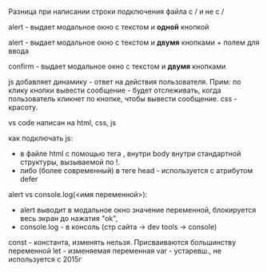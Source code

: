 Разница при написании строки подключения файла с / и не с /

alert - выдает модальное окно с текстом и **одной** кнопкой

alert - выдает модальное окно с текстом и **двумя** кнопками + полем для ввода

confirm - выдает модальное окно с текстом и **двумя** кнопками

js добавляет динамику - ответ на действия пользователя.
Прим: по клику кнопки вывести сообщение - будет отслеживать, когда пользователь кликнет по кнопке, чтобы вывести сообщение.
css - красоту.

vs code написан на html, css, js

как подключать js:

- в файле html с помощью тега <script src="<адрес/имя файла>"></script>, внутри body внутри стандартной структуры, вызываемой по !. <br>
- либо (более современный) в теге head - используется с атрибутом defer <script src="<адрес/имя файла>" defer></script>

alert vs console.log(<имя переменной>):

- alert выводит в модальное окно значение переменной, блокируется весь экран до нажатия "ok",
- console.log - в консоль (стр сайта -> dev tools -> console)

const - константа, изменять нельзя. Присваиваются большинству переменной
let - изменяемая переменная
var - устаревш., не используется с 2015г
